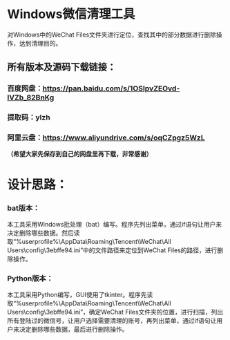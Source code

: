 # Windows微信清理工具
对Windows中的WeChat Files文件夹进行定位，查找其中的部分数据进行删除操作，达到清理目的。
## 所有版本及源码下载链接：
### 百度网盘：https://pan.baidu.com/s/1OSIpvZEOvd-lVZb_82BnKg
### 提取码：ylzh
### 阿里云盘：https://www.aliyundrive.com/s/oqCZpgz5WzL
**（希望大家先保存到自己的网盘里再下载，非常感谢）**
# 设计思路：
### bat版本：
  本工具采用Windows批处理（bat）编写。程序先列出菜单，通过if语句让用户来决定删除哪些数据。然后读取“%userprofile%\AppData\Roaming\Tencent\WeChat\All Users\config\3ebffe94.ini”中的文件路径来定位到WeChat Files的路径，进行删除操作。
### Python版本：
  本工具采用Python编写，GUI使用了tkinter。程序先读取“%userprofile%\AppData\Roaming\Tencent\WeChat\All Users\config\3ebffe94.ini”，确定WeChat Files文件夹的位置，进行扫描，列出所有登陆过的微信号，让用户选择需要清理的账号，再列出菜单，通过if语句让用户来决定删除哪些数据，最后进行删除操作。
